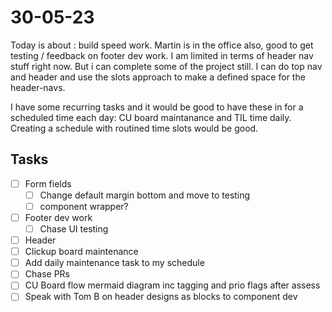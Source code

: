 # 30-05-23

Today is about : build speed work. Martin is in the office also, good to get testing / feedback on footer dev work.
I am limited in terms of header nav stuff right now. But i can complete some of the project still. I can do top nav and header and use the slots approach to make a defined space for the header-navs.

I have some recurring tasks and it would be good to have these in for a scheduled time each day: CU board maintanance and TIL time daily. Creating a schedule with routined time slots would be good.

## Tasks
- [ ] Form fields
  - [ ] Change default margin bottom and move to testing
  - [ ] component wrapper?
- [ ] Footer dev work
    - [ ] Chase UI testing
- [ ] Header
- [ ] Clickup board maintenance
- [ ] Add daily maintenance task to my schedule
- [ ] Chase PRs
- [ ] CU Board flow mermaid diagram inc tagging and prio flags after assess
- [ ] Speak with Tom B on header designs as blocks to component dev